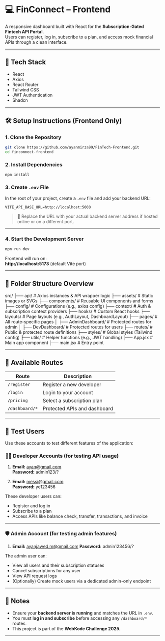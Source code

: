 # 💻 FinConnect – Frontend

A responsive dashboard built with React for the **Subscription-Gated Fintech API Portal**.  
Users can register, log in, subscribe to a plan, and access mock financial APIs through a clean interface.

---

## 🚀 Tech Stack

- React
- Axios
- React Router
- Tailwind CSS
- JWT Authentication
- Shadcn

---

## 🛠️ Setup Instructions (Frontend Only)

### 1. Clone the Repository

```bash
git clone https://github.com/ayanmirza99/FinTech-Frontend.git
cd finconnect-frontend
```

### 2. Install Dependencies

```bash
npm install
```

### 3. Create `.env` File

In the root of your project, create a `.env` file and add your backend URL:

```env
VITE_API_BASE_URL=http://localhost:5000
```

> 🔁 Replace the URL with your actual backend server address if hosted online or on a different port.

---

### 4. Start the Development Server

```bash
npm run dev
```

Frontend will run on:  
**http://localhost:5173** (default Vite port)

---

## 📁 Folder Structure Overview

src/
├── api/                 # Axios instances & API wrapper logic
├── assets/              # Static images or SVGs
├── components/          # Reusable UI components and forms
├── config/              # Configurations (e.g., axios config)
├── context/             # Auth & subscription context providers
├── hooks/               # Custom React hooks
├── layouts/             # Page layouts (e.g., AuthLayout, DashboardLayout)
├── pages/               # All route-specific pages
│   ├── AdminDashboard/  # Protected routes for admin
│   ├── DevDashboard/    # Protected routes for users
├── routes/              # Public & protected route definitions
├── styles/              # Global styles (Tailwind config)
├── utils/               # Helper functions (e.g., JWT handling)
├── App.jsx              # Main app component
├── main.jsx             # Entry point


---

## 🔐 Available Routes

| Route              | Description                   |
|--------------------|-------------------------------|
| `/register`        | Register a new developer      |
| `/login`           | Login to your account         |
| `/pricing`         | Select a subscription plan    |
| `/dashboard/*`     | Protected APIs and dashboard  |

---

## 🧪 Test Users

Use these accounts to test different features of the application:

### 👨‍💻 Developer Accounts (for testing API usage)

1. **Email:** ayan@gmail.com  
   **Password:** admin123/?

2. **Email:** messi@gmail.com  
   **Password:** ye123456

These developer users can:
- Register and log in
- Subscribe to a plan
- Access APIs like balance check, transfer, transactions, and invoice

---

### 🛡️ Admin Account (for testing admin features)

1. **Email:** ayanjawed.m@gmail.com 
   **Password:** admin123456/?

The admin user can:
- View all users and their subscription statuses
- Cancel subscriptions for any user
- View API request logs
- (Optionally) Create mock users via a dedicated admin-only endpoint


---

## 🧠 Notes

- Ensure your **backend server is running** and matches the URL in `.env`.
- You must **log in and subscribe** before accessing any `/dashboard/*` routes.
- This project is part of the **WebKode Challenge 2025**.

---
